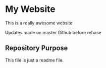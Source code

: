 # My Website

This is a really awesome website

Updates made on master Github before rebase

## Repository Purpose

This file is just a readme file.
